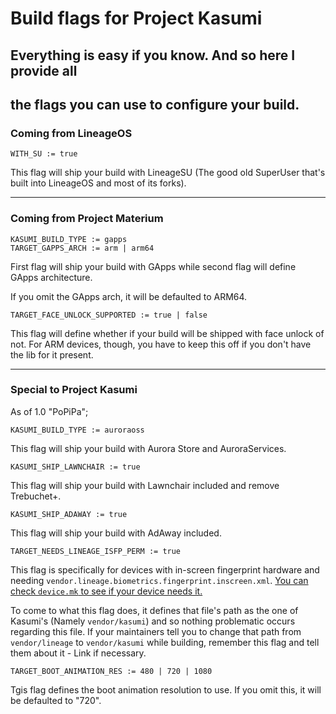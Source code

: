 # Build flags for Project Kasumi

## Everything is easy if you know. And so here I provide all
## the flags you can use to configure your build.

### Coming from LineageOS

```
WITH_SU := true
```

This flag will ship your build with LineageSU (The good old
SuperUser that's built into LineageOS and most of its forks).

-----

### Coming from Project Materium

```
KASUMI_BUILD_TYPE := gapps
TARGET_GAPPS_ARCH := arm | arm64
```

First flag will ship your build with GApps while second flag
will define GApps architecture.

If you omit the GApps arch, it will be defaulted to ARM64.

```
TARGET_FACE_UNLOCK_SUPPORTED := true | false
```

This flag will define whether if your build will be shipped with
face unlock of not. For ARM devices, though, you have to keep this
off if you don't have the lib for it present.

-----

### Special to Project Kasumi

As of 1.0 "PoPiPa";

```
KASUMI_BUILD_TYPE := auroraoss
```

This flag will ship your build with Aurora Store and AuroraServices.

```
KASUMI_SHIP_LAWNCHAIR := true
```

This flag will ship your build with Lawnchair included and remove
Trebuchet+.

```
KASUMI_SHIP_ADAWAY := true
```

This flag will ship your build with AdAway included.

```
TARGET_NEEDS_LINEAGE_ISFP_PERM := true
```

This flag is specifically for devices with in-screen fingerprint
hardware and needing
`vendor.lineage.biometrics.fingerprint.inscreen.xml`. [You can check
`device.mk` to see if your device needs it.](https://github.com/Haky86/android_device_samsung_a70q/blob/21d461bb2fa491b2268df1aabe0ef82185b185af/device.mk#L42)

To come to what this flag does, it defines that file's path as the
one of Kasumi's (Namely `vendor/kasumi`) and so nothing problematic
occurs regarding this file. If your maintainers tell you to change
that path from `vendor/lineage` to `vendor/kasumi` while building,
remember this flag and tell them about it - Link if necessary.

```
TARGET_BOOT_ANIMATION_RES := 480 | 720 | 1080
```

Tgis flag defines the boot animation resolution to use. If you
omit this, it will be defaulted to "720".

